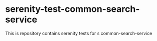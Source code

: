 # serenity-test-common-search-service
This is repository contains serenity tests for s common-search-service
